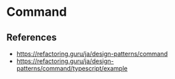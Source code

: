 # Command

## References
- https://refactoring.guru/ja/design-patterns/command
- https://refactoring.guru/ja/design-patterns/command/typescript/example
